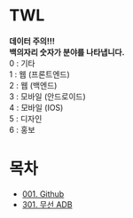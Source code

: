 # TWL
**데이터 주의!!!**  
**백의자리 숫자가 분야를 나타냅니다.**  
0 : 기타  
1 : 웹 (프론트엔드)  
2 : 웹 (백엔드)  
3 : 모바일 (안드로이드)  
4 : 모바일 (IOS)  
5 : 디자인  
6 : 홍보  

# 목차

- [001. Github](./001.%20Github/README.md)  
- [301. 무선 ADB](./301.%20무선%20ADB/README.md)  